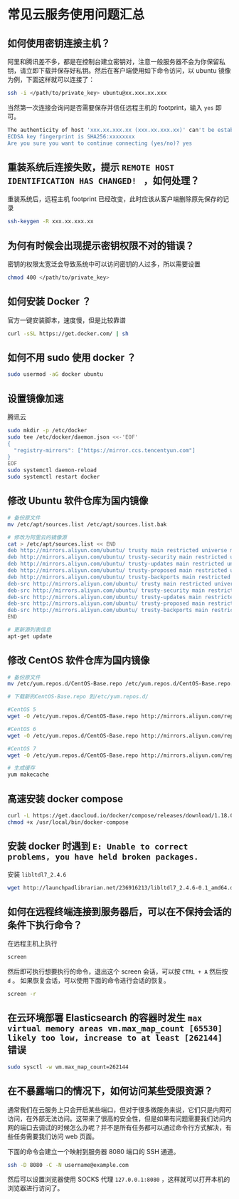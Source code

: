 # 常见云服务使用问题汇总

## 如何使用密钥连接主机？

阿里和腾讯差不多，都是在控制台建立密钥对，注意一般服务器不会为你保留私钥，请立即下载并保存好私钥。然后在客户端使用如下命令访问，以 ubuntu 镜像为例，下面这样就可以连接了：

```bash
ssh -i </path/to/private_key> ubuntu@xx.xxx.xx.xxx
```

当然第一次连接会询问是否需要保存并信任远程主机的 footprint，输入 `yes` 即可。

```bash
The authenticity of host 'xxx.xx.xxx.xx (xxx.xx.xxx.xx)' can't be established.
ECDSA key fingerprint is SHA256:xxxxxxxx
Are you sure you want to continue connecting (yes/no)? yes
```

## 重装系统后连接失败，提示 `REMOTE HOST IDENTIFICATION HAS CHANGED! ` ，如何处理？

重装系统后，远程主机 footprint 已经改变，此时应该从客户端删除原先保存的记录

```bash
ssh-keygen -R xxx.xx.xxx.xx
```

## 为何有时候会出现提示密钥权限不对的错误？

密钥的权限太宽泛会导致系统中可以访问密钥的人过多，所以需要设置

```bash
chmod 400 </path/to/private_key>
```

## 如何安装 Docker ？

官方一键安装脚本，速度慢，但是比较靠谱

```bash
curl -sSL https://get.docker.com/ | sh
```

## 如何不用 sudo 使用 docker ？

```bash
sudo usermod -aG docker ubuntu
```

## 设置镜像加速

腾讯云

```bash
sudo mkdir -p /etc/docker
sudo tee /etc/docker/daemon.json <<-'EOF'
{
  "registry-mirrors": ["https://mirror.ccs.tencentyun.com"]
}
EOF
sudo systemctl daemon-reload
sudo systemctl restart docker
```

## 修改 Ubuntu 软件仓库为国内镜像

```bash
# 备份原文件
mv /etc/apt/sources.list /etc/apt/sources.list.bak

# 修改为阿里云的镜像源
cat > /etc/apt/sources.list << END
deb http://mirrors.aliyun.com/ubuntu/ trusty main restricted universe multiverse
deb http://mirrors.aliyun.com/ubuntu/ trusty-security main restricted universe multiverse
deb http://mirrors.aliyun.com/ubuntu/ trusty-updates main restricted universe multiverse
deb http://mirrors.aliyun.com/ubuntu/ trusty-proposed main restricted universe multiverse
deb http://mirrors.aliyun.com/ubuntu/ trusty-backports main restricted universe multiverse
deb-src http://mirrors.aliyun.com/ubuntu/ trusty main restricted universe multiverse
deb-src http://mirrors.aliyun.com/ubuntu/ trusty-security main restricted universe multiverse
deb-src http://mirrors.aliyun.com/ubuntu/ trusty-updates main restricted universe multiverse
deb-src http://mirrors.aliyun.com/ubuntu/ trusty-proposed main restricted universe multiverse
deb-src http://mirrors.aliyun.com/ubuntu/ trusty-backports main restricted universe multiverse
END

# 更新源列表信息
apt-get update
```

## 修改 CentOS 软件仓库为国内镜像

```bash
# 备份原文件
mv /etc/yum.repos.d/CentOS-Base.repo /etc/yum.repos.d/CentOS-Base.repo.bak

# 下载新的CentOS-Base.repo 到/etc/yum.repos.d/

#CentOS 5
wget -O /etc/yum.repos.d/CentOS-Base.repo http://mirrors.aliyun.com/repo/Centos-5.repo

#CentOS 6
wget -O /etc/yum.repos.d/CentOS-Base.repo http://mirrors.aliyun.com/repo/Centos-6.repo

#CentOS 7
wget -O /etc/yum.repos.d/CentOS-Base.repo http://mirrors.aliyun.com/repo/Centos-7.repo

# 生成缓存
yum makecache
```

## 高速安装 docker compose

```bash
curl -L https://get.daocloud.io/docker/compose/releases/download/1.18.0/docker-compose-`uname -s`-`uname -m` > /usr/local/bin/docker-compose
chmod +x /usr/local/bin/docker-compose
```

## 安装 docker 时遇到 `E: Unable to correct problems, you have held broken packages.`

安装 `libltdl7_2.4.6`

```bash
wget http://launchpadlibrarian.net/236916213/libltdl7_2.4.6-0.1_amd64.deb
```

## 如何在远程终端连接到服务器后，可以在不保持会话的条件下执行命令？

在远程主机上执行

```bash
screen
```

然后即可执行想要执行的命令，退出这个 screen 会话，可以按 `CTRL + A` 然后按 `d` 。
如果恢复会话，可以使用下面的命令进行会话的恢复。

```bash
screen -r
```

## 在云环境部署 Elasticsearch 的容器时发生 `max virtual memory areas vm.max_map_count [65530] likely too low, increase to at least [262144]` 错误

```bash
sudo sysctl -w vm.max_map_count=262144
```

## 在不暴露端口的情况下，如何访问某些受限资源？

通常我们在云服务上只会开启某些端口，但对于很多微服务来说，它们只是内网可访问，在外部无法访问。这带来了很高的安全性，但是如果有问题需要我们访问内网的端口去调试的时候怎么办呢？并不是所有任务都可以通过命令行方式解决，有些任务需要我们访问 web 页面。

下面的命令会建立一个映射到服务器 8080 端口的 SSH 通道。

```bash
ssh -D 8080 -C -N username@example.com
```

然后可以设置浏览器使用 SOCKS 代理 `127.0.0.1:8080` ，这样就可以打开本机的浏览器进行访问了。
